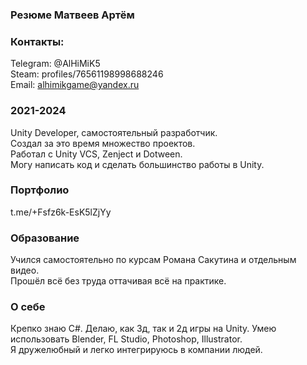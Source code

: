 ### Резюме Матвеев Артём

### Контакты:
Telegram: @AlHiMiK5  
Steam: profiles/76561198998688246  
Email: alhimikgame@yandex.ru  

### 2021-2024
Unity Developer, самостоятельный разработчик.  
Создал за это время множество проектов.  
Работал с Unity VCS, Zenject и Dotween.  
Могу написать код и сделать большинство работы в Unity.

### Портфолио
t.me/+Fsfz6k-EsK5lZjYy

### Образование 
Учился самостоятельно по курсам Романа Сакутина и отдельным видео.  
Прошёл всё без труда оттачивая всё на практике.

### О себе
Крепко знаю C#. Делаю, как 3д, так и 2д игры на Unity. Умею использовать Blender, FL Studio, Photoshop, Illustrator.  
Я дружелюбный и легко интегрируюсь в компании людей.

